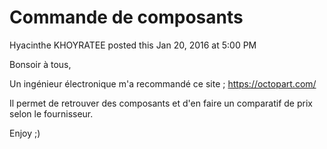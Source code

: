 #  Commande de composants

Hyacinthe KHOYRATEE posted this Jan 20, 2016 at 5:00 PM

Bonsoir à tous,  
  
Un ingénieur électronique m'a recommandé ce site ; <https://octopart.com/>  
  
Il permet de retrouver des composants et d'en faire un comparatif de prix
selon le fournisseur.  
  
Enjoy ;)

